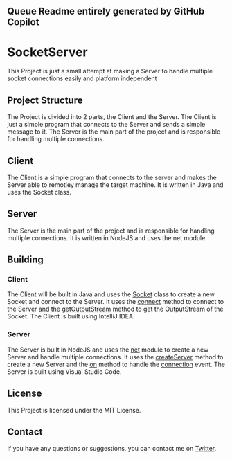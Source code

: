 [//]: # (This Project is just a small attempt at making a Server to handle multiple socket connections easily and platform independent)
## Queue Readme entirely generated by GitHub Copilot

# SocketServer

This Project is just a small attempt at making a Server to handle multiple socket connections easily and platform independent

## Project Structure

The Project is divided into 2 parts, the Client and the Server. The Client is just a simple program that connects to the Server and sends a simple message to it. The Server is the main part of the project and is responsible for handling multiple connections.

## Client

The Client is a simple program that connects to the server and makes the Server able to remotley manage the target machine. It is written in Java and uses the Socket class.

## Server

The Server is the main part of the project and is responsible for handling multiple connections. It is written in NodeJS and uses the net module.

## Building

### Client

The Client will be built in Java and uses the [Socket](https://docs.oracle.com/javase/7/docs/api/java/net/Socket.html) class to create a new Socket and connect to the Server. It uses the [connect](https://docs.oracle.com/javase/7/docs/api/java/net/Socket.html#connect(java.net.SocketAddress)) method to connect to the Server and the [getOutputStream](https://docs.oracle.com/javase/7/docs/api/java/net/Socket.html#getOutputStream()) method to get the OutputStream of the Socket. The Client is built using IntelliJ IDEA.

### Server

The Server is built in NodeJS and uses the [net](https://nodejs.org/api/net.html) module to create a new Server and handle multiple connections. It uses the [createServer](https://nodejs.org/api/net.html#net_net_createserver_options_connectionlistener) method to create a new Server and the [on](https://nodejs.org/api/events.html#events_emitter_on_eventname_listener) method to handle the [connection](https://nodejs.org/api/net.html#net_event_connection) event. The Server is built using Visual Studio Code.

## License

This Project is licensed under the MIT License.

## Contact

If you have any questions or suggestions, you can contact me on [Twitter](https://twitter.com/0xTheDev).
